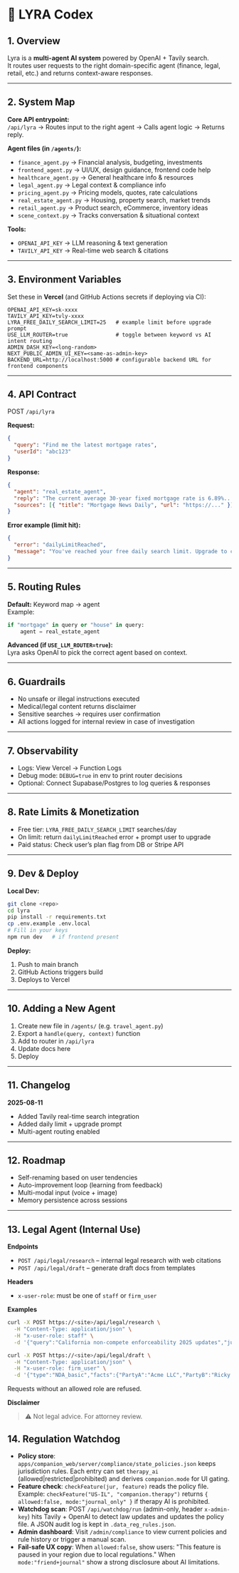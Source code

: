 # 🧠 LYRA Codex

## 1. Overview

Lyra is a **multi-agent AI system** powered by OpenAI + Tavily search.  
It routes user requests to the right domain-specific agent (finance, legal, retail, etc.) and returns context-aware responses.

---

## 2. System Map

**Core API entrypoint:**  
`/api/lyra` → Routes input to the right agent → Calls agent logic → Returns reply.

**Agent files (in `/agents/`):**

- `finance_agent.py` → Financial analysis, budgeting, investments
- `frontend_agent.py` → UI/UX, design guidance, frontend code help
- `healthcare_agent.py` → General healthcare info & resources
- `legal_agent.py` → Legal context & compliance info
- `pricing_agent.py` → Pricing models, quotes, rate calculations
- `real_estate_agent.py` → Housing, property search, market trends
- `retail_agent.py` → Product search, eCommerce, inventory ideas
- `scene_context.py` → Tracks conversation & situational context

**Tools:**

- `OPENAI_API_KEY` → LLM reasoning & text generation
- `TAVILY_API_KEY` → Real-time web search & citations

---

## 3. Environment Variables

Set these in **Vercel** (and GitHub Actions secrets if deploying via CI):

```env
OPENAI_API_KEY=sk-xxxx
TAVILY_API_KEY=tvly-xxxx
LYRA_FREE_DAILY_SEARCH_LIMIT=25   # example limit before upgrade prompt
USE_LLM_ROUTER=true               # toggle between keyword vs AI intent routing
ADMIN_DASH_KEY=<long-random>
NEXT_PUBLIC_ADMIN_UI_KEY=<same-as-admin-key>
BACKEND_URL=http://localhost:5000 # configurable backend URL for frontend components
```

---

## 4. API Contract

POST `/api/lyra`

**Request:**

```json
{
  "query": "Find me the latest mortgage rates",
  "userId": "abc123"
}
```

**Response:**

```json
{
  "agent": "real_estate_agent",
  "reply": "The current average 30-year fixed mortgage rate is 6.89%...",
  "sources": [{ "title": "Mortgage News Daily", "url": "https://..." }]
}
```

**Error example (limit hit):**

```json
{
  "error": "dailyLimitReached",
  "message": "You've reached your free daily search limit. Upgrade to continue."
}
```

---

## 5. Routing Rules

**Default:** Keyword map → agent  
Example:

```python
if "mortgage" in query or "house" in query:
    agent = real_estate_agent
```

**Advanced (if `USE_LLM_ROUTER=true`):**  
Lyra asks OpenAI to pick the correct agent based on context.

---

## 6. Guardrails

- No unsafe or illegal instructions executed
- Medical/legal content returns disclaimer
- Sensitive searches → requires user confirmation
- All actions logged for internal review in case of investigation

---

## 7. Observability

- Logs: View Vercel → Function Logs
- Debug mode: `DEBUG=true` in env to print router decisions
- Optional: Connect Supabase/Postgres to log queries & responses

---

## 8. Rate Limits & Monetization

- Free tier: `LYRA_FREE_DAILY_SEARCH_LIMIT` searches/day
- On limit: return `dailyLimitReached` error + prompt user to upgrade
- Paid status: Check user’s plan flag from DB or Stripe API

---

## 9. Dev & Deploy

**Local Dev:**

```bash
git clone <repo>
cd lyra
pip install -r requirements.txt
cp .env.example .env.local
# Fill in your keys
npm run dev   # if frontend present
```

**Deploy:**

1. Push to main branch
2. GitHub Actions triggers build
3. Deploys to Vercel

---

## 10. Adding a New Agent

1. Create new file in `/agents/` (e.g. `travel_agent.py`)
2. Export a `handle(query, context)` function
3. Add to router in `/api/lyra`
4. Update docs here
5. Deploy

---

## 11. Changelog

**2025-08-11**

- Added Tavily real-time search integration
- Added daily limit + upgrade prompt
- Multi-agent routing enabled

---

## 12. Roadmap

- Self-renaming based on user tendencies
- Auto-improvement loop (learning from feedback)
- Multi-modal input (voice + image)
- Memory persistence across sessions

---

## 13. Legal Agent (Internal Use)

**Endpoints**

- `POST /api/legal/research` – internal legal research with web citations
- `POST /api/legal/draft` – generate draft docs from templates

**Headers**

- `x-user-role`: must be one of `staff` or `firm_user`

**Examples**

```bash
curl -X POST https://<site>/api/legal/research \
  -H "Content-Type: application/json" \
  -H "x-user-role: staff" \
  -d '{"query":"California non-compete enforceability 2025 updates","jurisdiction":"US-CA"}'

curl -X POST https://<site>/api/legal/draft \
  -H "Content-Type: application/json" \
  -H "x-user-role: firm_user" \
  -d '{"type":"NDA_basic","facts":{"PartyA":"Acme LLC","PartyB":"Ricky Castrejon","EffectiveDate":"2025-08-15"},"jurisdiction":"US-CA"}'
```

Requests without an allowed role are refused.

**Disclaimer**

> ⚠️ Not legal advice. For attorney review.

## 14. Regulation Watchdog

- **Policy store**: `apps/companion_web/server/compliance/state_policies.json` keeps jurisdiction rules. Each entry can set `therapy_ai` (allowed|restricted|prohibited) and derives `companion.mode` for UI gating.
- **Feature check**: `checkFeature(jur, feature)` reads the policy file. Example: `checkFeature("US-IL", "companion.therapy")` returns `{ allowed:false, mode:"journal_only" }` if therapy AI is prohibited.
- **Watchdog scan**: POST `/api/watchdog/run` (admin-only, header `x-admin-key`) hits Tavily + OpenAI to detect law updates and updates the policy file. A JSON audit log is kept in `.data_reg_rules.json`.
- **Admin dashboard**: Visit `/admin/compliance` to view current policies and rule history or trigger a manual scan.
- **Fail-safe UX copy**: When `allowed:false`, show users: "This feature is paused in your region due to local regulations." When `mode:"friend+journal"` show a strong disclosure about AI limitations.
